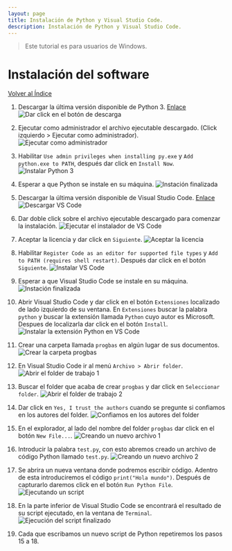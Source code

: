 ```yaml
---
layout: page
title: Instalación de Python y Visual Studio Code.
description: Instalación de Python y Visual Studio Code.
---
```

> Este tutorial es para usuarios de Windows.

# Instalación del software
[Volver al Índice](#índice)

1. Descargar la última versión disponible de Python 3. [Enlace](https://www.python.org/downloads/) 
![Dar click en el botón de descarga]({{BASE_PATH}}/assets/figures/instPy_01.png)

2. Ejecutar como administrador el archivo ejecutable descargado. (Click izquierdo > Ejecutar como administrador).
![Ejecutar como administrador]({{BASE_PATH}}/assets/figures/instPy_02.png)

3. Habilitar `Use admin privileges when installing py.exe` y `Add python.exe to PATH`, después dar click en `Install Now`.
![Instalar Python 3]({{BASE_PATH}}/assets/figures/instPy_03.png)

4. Esperar a que Python se instale en su máquina.
![Instación finalizada]({{BASE_PATH}}/assets/figures/instPy_04.png)

5. Descargar la última versión disponible de Visual Studio Code. [Enlace](https://code.visualstudio.com/)
![Descargar VS Code]({{BASE_PATH}}/assets/figures/instPy_05.png)

6. Dar doble click sobre el archivo ejecutable descargado para comenzar la instalación.
![Ejecutar el instalador de VS Code]({{BASE_PATH}}/assets/figures/instPy_06.png)

7. Aceptar la licencia y dar click en `Siguiente`.
![Aceptar la licencia]({{BASE_PATH}}/assets/figures/instPy_07.png)

8. Habilitar `Register Code as an editor for supported file types` y `Add to PATH (requires shell restart)`. Después dar click en el botón `Siguiente`.
![Instalar VS Code]({{BASE_PATH}}/assets/figures/instPy_08.png)

9. Esperar a que Visual Studio Code se instale en su máquina.
![Instación finalizada]({{BASE_PATH}}/assets/figures/instPy_09.png)

10. Abrir Visual Studio Code y dar click en el botón `Extensiones` localizado de lado izquierdo de su ventana. En `Extensiones` buscar la palabra `python` y buscar la extensión llamada `Python` cuyo autor es Microsoft. Despues de localizarla dar click en el botón `Install`.
![Instalar la extensión Python en VS Code]({{BASE_PATH}}/assets/figures/instPy_10.png)

11. Crear una carpeta llamada `progbas` en algún lugar de sus documentos.
![Crear la carpeta `progbas`]({{BASE_PATH}}/assets/figures/instPy_11.png)

12. En Visual Studio Code ir al menú `Archivo > Abrir folder`.
![Abrir el folder de trabajo 1]({{BASE_PATH}}/assets/figures/instPy_12.png)

13. Buscar el folder que acaba de crear `progbas` y dar click en `Seleccionar folder`.
![Abrir el folder de trabajo 2]({{BASE_PATH}}/assets/figures/instPy_13.png)

14. Dar click en `Yes, I trust the authors` cuando se pregunte si confiamos en los autores del folder.
![Confiamos en los autores del folder]({{BASE_PATH}}/assets/figures/instPy_14.png)

15. En el explorador, al lado del nombre del folder `progbas` dar click en el botón `New File...`.
![Creando un nuevo archivo 1]({{BASE_PATH}}/assets/figures/instPy_15.png)

16. Introducir la palabra `test.py`, con esto abremos creado un archivo de código Python llamado `test.py`.
![Creando un nuevo archivo 2]({{BASE_PATH}}/assets/figures/instPy_16.png)

17. Se abrira un nueva ventana donde podremos escribir código. Adentro de esta introduciremos el código `print("Hola mundo")`. Después de capturarlo daremos click en el botón `Run Python File`.
![Ejecutando un script]({{BASE_PATH}}/assets/figures/instPy_17.png)

18. En la parte inferior de Visual Studio Code se encontrará el resultado de su script ejecutado, en la ventana de `Terminal`.
![Ejecución del script finalizado]({{BASE_PATH}}/assets/figures/instPy_18.png)

19. Cada que escribamos un nuevo script de Python repetiremos los pasos 15 a 18.


<!-- Note: this is how to write a comment in HTML. Everything in here won't show up on your webpage.-->

<!--
To increase the size of the title, use fewer # in front of the paper title.
To decrease the size of the title, use more #. 
To remove the italics, remove the * before and after the description
To remove the underline from the title, remove the <u> tags (<u> and </u>)
-->
